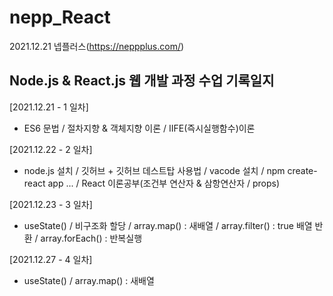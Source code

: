 # nepp_React
 
 2021.12.21 넵플러스(https://neppplus.com/) 
<h2> Node.js & React.js 웹 개발 과정 수업 기록일지</h2>


 [2021.12.21 - 1 일차]
 - ES6 문법 / 절차지향 & 객체지향 이론 / IIFE(즉시실행함수)이론 <br />
 
 
 [2021.12.22 - 2 일차] 
 - node.js 설치 / 깃허브 + 깃허브 데스트탑 사용법 / vacode 설치 / npm create-react app ... / React 이론공부(조건부 연산자 & 삼항연산자 / props)
 
 
 [2021.12.23 - 3 일차]  
 - useState() / 비구조화 할당 / array.map() : 새배열 / array.filter() : true 배열 반환 / array.forEach() : 반복실행


 [2021.12.27 - 4 일차]  
 - useState() / array.map() : 새배열 

